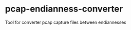 pcap-endianness-converter
=========================

Tool for converter pcap capture files between endiannesses

